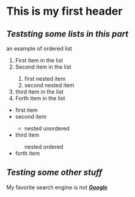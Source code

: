 <h1>
    This is my first header
    </h1>
    <h2><strong><em>
        Teststing some lists in this part
        </h2></em></strong>
        <p>an example of ordered list
            </p>
        <ol>
            <li>First item in the list</li>
            <li>Second item in the list</li>
                <ol>
                    <li>first nested item</li>
                    <li>second nested item</li>
                </ol>
            <li>third item in the list</li>
            <li>Forth item in the list</li>
            </ol>
        <ul>
            <li>first item</li>
            <li>second item</li>
                <ul>
                    <li>nested unordered</li>
                </ul>
            <li>third item</li>
                <ol>nested ordered</ol>
            <li>forth item</li>
        </ul>
    <h2><strong><em>
        Testing some other stuff
        </h2></em></strong>
        <p>My favorite search engine is not
            <a href="https://www.google.com/"><strong><em>Google</em></strong></a> 
        </p>
    
